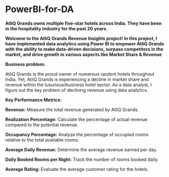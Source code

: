 # PowerBI-for-DA
**AtliQ Grands owns multiple five-star hotels across India. They have been in the hospitality industry for the past 20 years.**


**Welcome to the AtliQ Grands Revenue Insights project! In this project, I have implemented data analytics using Power BI to empower AtliQ Grands with the ability to make data-driven decisions, surpass competitors in the market, and drive growth in various aspects like Market Share & Revenue**

**Business problem:**

AtliQ Grands is the proud owner of numerous opulent hotels throughout India. Yet, AtliQ Grands is experiencing a decline in market share and revenue within the luxurious/business hotel sector. As a data analyst, I figure out the key problem of declining revenue using data analytics.


**Key Performance Metrics:**

**Revenue:**  Measure the total revenue generated by AtliQ Grands.

**Realization Percentage:**  Calculate the percentage of actual revenue compared to the potential revenue.

**Occupancy Percentage:** Analyze the percentage of occupied rooms relative to the total available rooms.

**Average Daily Revenue:**  Determine the average revenue earned per day.

**Daily Booked Rooms per Night:** Track the number of rooms booked daily.

**Average Rating:** Evaluate the average customer rating for the hotels.


